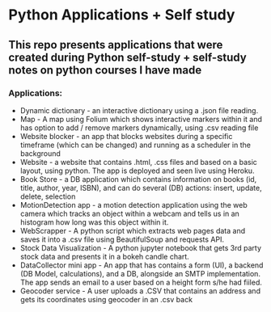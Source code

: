 # Python Applications + Self study

## This repo presents applications that were created during Python self-study + self-study notes on python courses I have made

### Applications:
* Dynamic dictionary - an interactive dictionary using a .json file reading.
* Map - A map using Folium which shows interactive markers within it and has option to add / remove markers dynamically, using .csv reading file
* Website blocker - an app that blocks websites during a specific timeframe (which can be changed) and running as a scheduler in the background
* Website - a website that contains .html, .css files and based on a basic layout, using python. The app is deployed and seen live using Heroku.
* Book Store - a DB application which contains information on books (id, title, author, year, ISBN), and can do several (DB) actions: insert, update, delete, selection
* MotionDetection app - a motion detection application using the web camera which tracks an object within a webcam and tells us in an histogram how long was this object within it. 
* WebScrapper - A python script which extracts web pages data and saves it into a .csv file using BeautifulSoup and requests API.
* Stock Data Visualization - A python jupyter notebook that gets 3rd party stock data and presents it in a bokeh candle chart.
* DataCollector mini app - An app that has contains a form (UI), a backend (DB Model, calculations), and a DB, alongside an SMTP implementation. The app sends an email to a user based on a height form s/he had fiiled.
* Geocoder service - A user uploads a .CSV that contains an address and gets its coordinates using geocoder in an .csv back

